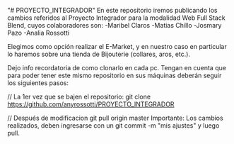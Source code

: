 "# PROYECTO_INTEGRADOR" 
En este repositorio iremos publicando los cambios referidos al Proyecto Integrador para la modalidad Web Full Stack Blend, cuyos colaboradores son:
-Maribel Claros
-Matias Chillo
-Josmary Pazo
-Analia Rossotti

Elegimos como opción realizar el E-Market, y en nuestro caso en particular lo haremos sobre una tienda de Bijouterie (collares, aros, etc.).



Dejo info recordatoria de como clonarlo en cada pc.
Tengan en cuenta que para poder tener este mismo repositorio en sus máquinas deberán seguir los siguientes pasos:

// La 1er vez que se bajen el repositorio:
git clone https://github.com/anyrossotti/PROYECTO_INTEGRADOR

// Después de modificacion
git pull origin master
Importante:
Los cambios realizados, deben ingresarse con un git commit -m "mis ajustes" y luego pull.


